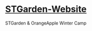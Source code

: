 # [STGarden-Website](https://bernie40916.github.io/STGarden/.)
STGarden &amp; OrangeApple Winter Camp
